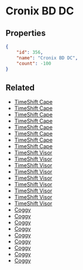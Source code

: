 # Cronix BD DC

<no description available>

## Properties

```json
{
    "id": 356,
    "name": "Cronix BD DC",
    "count": -100
}
```

## Related

- [TimeShift Cape](../items/10180-timeshift-cape.md)
- [TimeShift Cape](../items/10181-timeshift-cape.md)
- [TimeShift Cape](../items/10182-timeshift-cape.md)
- [TimeShift Cape](../items/10183-timeshift-cape.md)
- [TimeShift Cape](../items/10184-timeshift-cape.md)
- [TimeShift Cape](../items/10185-timeshift-cape.md)
- [TimeShift Cape](../items/10186-timeshift-cape.md)
- [TimeShift Cape](../items/10187-timeshift-cape.md)
- [TimeShift Visor](../items/10188-timeshift-visor.md)
- [TimeShift Visor](../items/10189-timeshift-visor.md)
- [TimeShift Visor](../items/10190-timeshift-visor.md)
- [TimeShift Visor](../items/10191-timeshift-visor.md)
- [TimeShift Visor](../items/10192-timeshift-visor.md)
- [TimeShift Visor](../items/10193-timeshift-visor.md)
- [TimeShift Visor](../items/10194-timeshift-visor.md)
- [TimeShift Visor](../items/10195-timeshift-visor.md)
- [TimeShift Visor](../items/10196-timeshift-visor.md)
- [Coggy](../items/10197-coggy.md)
- [Coggy](../items/10198-coggy.md)
- [Coggy](../items/10199-coggy.md)
- [Coggy](../items/10200-coggy.md)
- [Coggy](../items/10201-coggy.md)
- [Coggy](../items/10202-coggy.md)
- [Coggy](../items/10203-coggy.md)
- [Coggy](../items/10204-coggy.md)
- [Coggy](../items/10205-coggy.md)

